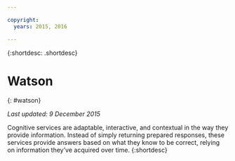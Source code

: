 ```yaml
---

copyright:
  years: 2015, 2016

---
```


{:shortdesc: .shortdesc} 

# Watson
{: #watson}

*Last updated: 9 December 2015*

Cognitive services are adaptable, interactive, and contextual in the way they provide information. Instead of simply returning prepared responses, these services provide answers based on what they know to be correct, relying on information they’ve acquired over time.
{:shortdesc}




